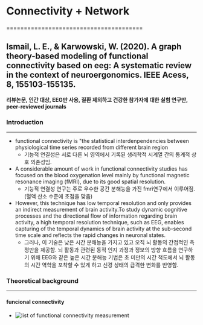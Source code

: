 # Connectivity + Network
=======================================
## Ismail, L. E., & Karwowski, W. (2020). A graph theory-based modeling of functional connectivity based on eeg: A systematic review in the context of neuroergonomics. IEEE Acess, 8, 155103-155135.
**리뷰논문, 인간 대상, EEG만 사용, 질환 제외하고 건강한 참가자에 대한 실험 연구만, peer-reviewed journals**

### Introduction
---------------------------------------
* functional connectivity is "the statistical interdenpendencies between physiological time series recorded from different brain region
  * 기능적 연결성은 서로 다른 뇌 영역에서 기록된 생리학적 시계열 간의 통계적 상호 의존성임.
*  A considerable amount of work in functional connectivity studies has focused on the blood oxygenation level mainly by functional magnetic resonance imaging (fMRI), due to its good spatial resolution.
   *  기능적 연결성 연구는 주로 우수한 공간 분해능을 가진 fmri연구에서 이루어짐.(혈액 산소 수준에 초점을 맞춤)     
*  However, this technique has low temporal resolution and only provides an indirect measurement of brain activity.To study dynamic cognitive processes and the directional flow of information regarding brain activity, a high temporal resolution technique, such as EEG, enables capturing of the temporal dynamics of brain activity at the sub-second time scale and reflects the rapid changes in neuronal states.
    * 그러나, 이 기술은 낮은 시간 분해능을 가지고 있고 오직 뇌 활동의 간접적인 측정만을 제공함. 뇌 활동과 관련된 동적 인지 과정과 정보의 방향 흐름을 연구하기 위해 EEG와 같은 높은 시간 분해능 기법은 초 미만의 시간 척도에서 뇌 활동의 시간 역학을 포착할 수 있게 하고 신경 상태의 급격한 변화를 반영함.

### Theoretical background
--------------------------
#### funcional connectivity
* ![list of functional connectivity measurement](https://user-images.githubusercontent.com/102893841/168727972-439284d2-b844-4ba1-ac10-e1219ddd1391.png)
